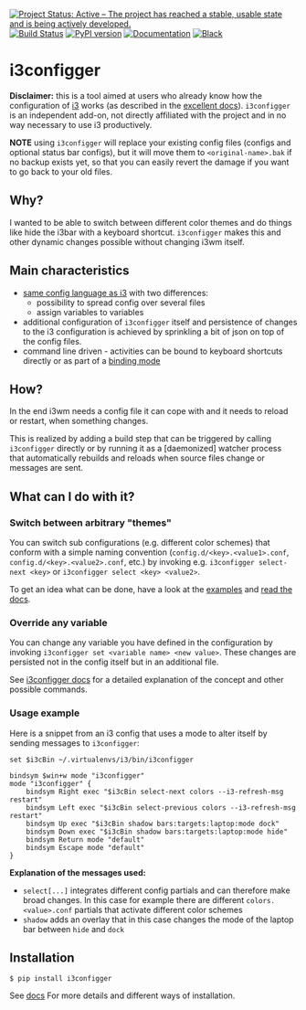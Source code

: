 [![Project Status: Active – The project has reached a stable, usable state and is being actively developed.](http://www.repostatus.org/badges/latest/active.svg)](http://www.repostatus.org/#active)
[![Build Status](https://travis-ci.org/obestwalter/i3configger.svg?branch=master)](https://travis-ci.org/obestwalter/i3configger)
[![PyPI version](https://badge.fury.io/py/i3configger.svg)](https://pypi.org/project/i3configger/)
[![Documentation](https://img.shields.io/badge/docs-sure!-brightgreen.svg)](http://oliver.bestwalter.de/i3configger)
[![Black](https://img.shields.io/badge/code%20style-black-000000.svg)](https://github.com/ambv/black)

# i3configger

**Disclaimer:** this is a tool aimed at users who already know how the configuration of [i3](https://i3wm.org) works (as described in the [excellent docs](https://i3wm.org/docs/userguide.html)). `i3configger` is an independent add-on, not directly affiliated with the project and in no way necessary to use i3 productively.

**NOTE** using `i3configger` will replace your existing config files (configs and optional status bar configs), but it will move them to `<original-name>.bak` if no backup exists yet, so that you can easily revert the damage if you want to go back to your old files.

## Why?

I wanted to be able to switch between different color themes and do things like hide the i3bar with a keyboard shortcut. `i3configger` makes this and other dynamic changes possible without changing i3wm itself.

## Main characteristics

* [same config language as i3](https://i3wm.org/docs/userguide.html#configuring) with two differences:
    * possibility to spread config over several files
    * assign variables to variables
* additional configuration of `i3configger` itself and persistence of changes to the i3 configuration is achieved by sprinkling a bit of json on top of the config files.
* command line driven - activities can be bound to keyboard shortcuts directly or as part of a [binding mode](https://i3wm.org/docs/userguide.html#binding_modes)

## How?

In the end i3wm needs a config file it can cope with and it needs to reload or restart, when something changes.

This is realized by adding a build step that can be triggered by calling `i3configger` directly or by running it as a \[daemonized\] watcher process that automatically rebuilds and reloads when source files change or messages are sent.

## What can I do with it?

### Switch between arbitrary "themes"

You can switch sub configurations (e.g. different color schemes) that conform with a simple naming convention (`config.d/<key>.<value1>.conf`, `config.d/<key>.<value2>.conf`, etc.) by invoking e.g. `i3configger select-next <key>` or `i3configger select <key> <value2>`.

To get an idea what can be done, have a look at the [examples](https://github.com/obestwalter/i3configger/tree/master/examples) and [read the docs](http://oliver.bestwalter.de/i3configger).

### Override any variable

You can change any variable you have defined in the configuration by invoking `i3configger set <variable name> <new value>`. These changes are persisted not in the config itself but in an additional file.

See [i3configger docs](http://oliver.bestwalter.de/i3configger/concept/) for a detailed explanation of the concept and other possible commands.

### Usage example

Here is a snippet from an i3 config that uses a mode to alter itself by sending messages to `i3configger`:

```text
set $i3cBin ~/.virtualenvs/i3/bin/i3configger

bindsym $win+w mode "i3configger"
mode "i3configger" {
    bindsym Right exec "$i3cBin select-next colors --i3-refresh-msg restart"
    bindsym Left exec "$i3cBin select-previous colors --i3-refresh-msg restart"
    bindsym Up exec "$i3cBin shadow bars:targets:laptop:mode dock"
    bindsym Down exec "$i3cBin shadow bars:targets:laptop:mode hide"
    bindsym Return mode "default"
    bindsym Escape mode "default"
}
```

**Explanation of the messages used:**

* `select[...]` integrates different config partials and can therefore make broad changes. In this case for example there are different `colors.<value>.conf` partials that activate different color schemes
* `shadow` adds an overlay that in this case changes the mode of the laptop bar between `hide` and `dock`

## Installation

    $ pip install i3configger

See [docs](http://oliver.bestwalter.de/i3configger/installation) For more details and different ways of installation.
